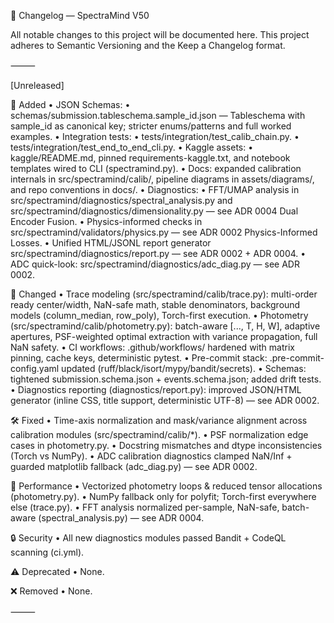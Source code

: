 📜 Changelog — SpectraMind V50

All notable changes to this project will be documented here.
This project adheres to Semantic Versioning and the
Keep a Changelog format.

⸻

[Unreleased]

🚀 Added
	•	JSON Schemas:
	•	schemas/submission.tableschema.sample_id.json — Tableschema with sample_id as canonical key; stricter enums/patterns and full worked examples.
	•	Integration tests:
	•	tests/integration/test_calib_chain.py.
	•	tests/integration/test_end_to_end_cli.py.
	•	Kaggle assets:
	•	kaggle/README.md, pinned requirements-kaggle.txt, and notebook templates wired to CLI (spectramind.py).
	•	Docs: expanded calibration internals in src/spectramind/calib/, pipeline diagrams in assets/diagrams/, and repo conventions in docs/.
	•	Diagnostics:
	•	FFT/UMAP analysis in src/spectramind/diagnostics/spectral_analysis.py and src/spectramind/diagnostics/dimensionality.py — see ADR 0004 Dual Encoder Fusion.
	•	Physics-informed checks in src/spectramind/validators/physics.py — see ADR 0002 Physics-Informed Losses.
	•	Unified HTML/JSONL report generator src/spectramind/diagnostics/report.py — see ADR 0002 + ADR 0004.
	•	ADC quick-look: src/spectramind/diagnostics/adc_diag.py — see ADR 0002.

🔄 Changed
	•	Trace modeling (src/spectramind/calib/trace.py): multi-order ready center/width, NaN-safe math, stable denominators, background models (column_median, row_poly), Torch-first execution.
	•	Photometry (src/spectramind/calib/photometry.py): batch-aware [..., T, H, W], adaptive apertures, PSF-weighted optimal extraction with variance propagation, full NaN safety.
	•	CI workflows: .github/workflows/ hardened with matrix pinning, cache keys, deterministic pytest.
	•	Pre-commit stack: .pre-commit-config.yaml updated (ruff/black/isort/mypy/bandit/secrets).
	•	Schemas: tightened submission.schema.json + events.schema.json; added drift tests.
	•	Diagnostics reporting (diagnostics/report.py): improved JSON/HTML generator (inline CSS, title support, deterministic UTF-8) — see ADR 0002.

🛠️ Fixed
	•	Time-axis normalization and mask/variance alignment across calibration modules (src/spectramind/calib/*).
	•	PSF normalization edge cases in photometry.py.
	•	Docstring mismatches and dtype inconsistencies (Torch vs NumPy).
	•	ADC calibration diagnostics clamped NaN/Inf + guarded matplotlib fallback (adc_diag.py) — see ADR 0002.

🧪 Performance
	•	Vectorized photometry loops & reduced tensor allocations (photometry.py).
	•	NumPy fallback only for polyfit; Torch-first everywhere else (trace.py).
	•	FFT analysis normalized per-sample, NaN-safe, batch-aware (spectral_analysis.py) — see ADR 0004.

🔒 Security
	•	All new diagnostics modules passed Bandit + CodeQL scanning (ci.yml).

⚠️ Deprecated
	•	None.

❌ Removed
	•	None.

⸻